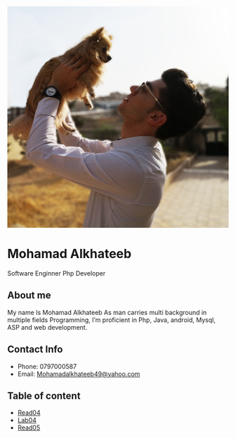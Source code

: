 
![My Image](images/D.jpg)


# Mohamad Alkhateeb
Software Enginner
Php Developer

## About me
My name Is Mohamad Alkhateeb
As man carries multi background in multiple fields Programming,  I’m proficient in Php, Java, android, Mysql, ASP and web development.

## Contact Info
- Phone: 0797000587
- Email: Mohamadalkhateeb49@yahoo.com

## Table of content

- [Read04](https://alkhateeb49.github.io/reading-notes/read04.html)
- [Lab04](https://alkhateeb49.github.io/reading-notes/index.html)
- [Read05](https://alkhateeb49.github.io/reading-notes/read05.md)
